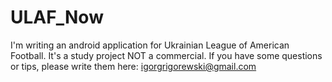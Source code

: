 # ULAF_Now

I'm writing an android application for Ukrainian League of American Football. It's a study project NOT a commercial.
If you have some questions or tips, please write them here: igorgrigorewski@gmail.com
